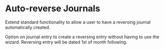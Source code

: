 # Auto-reverse Journals

Extend standard functionality to allow a user to have a reversing
journal automatically created.

Option on journal entry to create a reversing entry without having to
use the wizard. Reversing entry will be dated 1st of month following.
